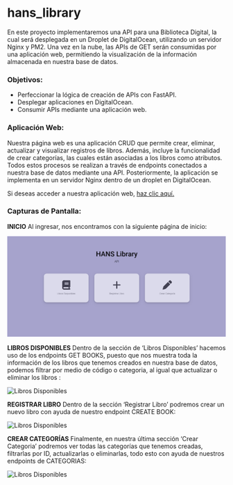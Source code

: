 # hans_library
En este proyecto implementaremos una API para una Biblioteca Digital, la cual será desplegada en un Droplet de DigitalOcean, utilizando un servidor Nginx y PM2. Una vez en la nube, las APIs de GET serán consumidas por una aplicación web, permitiendo la visualización de la información almacenada en nuestra base de datos.

### Objetivos:
* Perfeccionar la lógica de creación de APIs con FastAPI.
* Desplegar aplicaciones en DigitalOcean.
* Consumir APIs mediante una aplicación web.

### Aplicación Web:
Nuestra página web es una aplicación CRUD que permite crear, eliminar, actualizar y visualizar registros de libros. Además, incluye la funcionalidad de crear categorías, las cuales están asociadas a los libros como atributos. Todos estos procesos se realizan a través de endpoints conectados a nuestra base de datos mediante una API. Posteriormente, la aplicación se implementa en un servidor Nginx dentro de un droplet en DigitalOcean.

Si deseas acceder a nuestra aplicación web, [haz clic aquí.](http://157.230.222.10/)

### Capturas de Pantalla:
**INICIO**
Al ingresar, nos encontramos con la siguiente página de inicio:

![Inicio](imagenes/img1.png)

**LIBROS DISPONIBLES**
Dentro de la sección de ‘Libros Disponibles’ hacemos uso de los endpoints GET BOOKS, puesto que nos muestra toda la información de los libros que tenemos creados en nuestra base de datos, podemos filtrar por medio de código o categoria, al igual que actualizar o eliminar los libros :

![Libros Disponibles](imagenes/img2,png)

**REGISTRAR LIBRO**
Dentro de la sección ‘Registrar Libro’ podremos crear un nuevo libro con ayuda de nuestro endpoint CREATE BOOK:

![Libros Disponibles](imagenes/img3,png)

**CREAR CATEGORÍAS**
Finalmente, en nuestra última sección ‘Crear Categoria’ podremos ver todas las categorías que tenemos creadas, filtrarlas por ID, actualizarlas o eliminarlas, todo esto con ayuda de nuestros endpoints de CATEGORIAS:

![Libros Disponibles](imagenes/img4,png)




